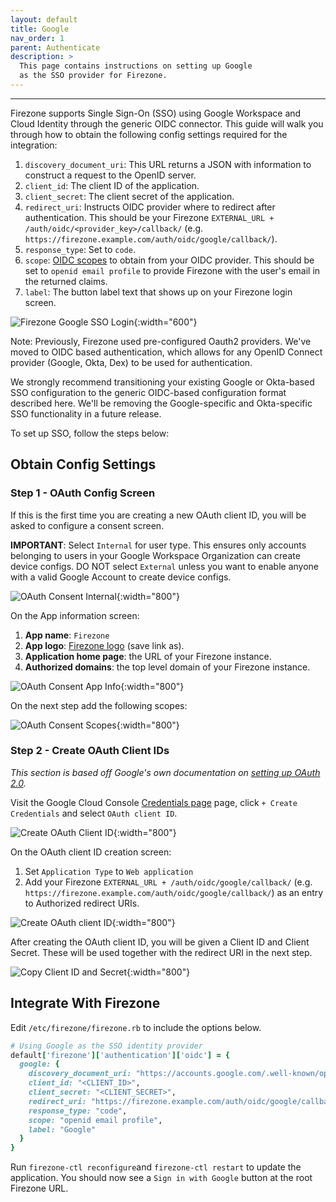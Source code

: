 ```yaml
---
layout: default
title: Google
nav_order: 1
parent: Authenticate
description: >
  This page contains instructions on setting up Google
  as the SSO provider for Firezone.
---
```

---

Firezone supports Single Sign-On (SSO) using Google Workspace and Cloud Identity
through the generic OIDC connector. This guide will walk you through how to
obtain the following config settings required for the integration:

1. `discovery_document_uri`: This URL returns a JSON with information to
construct a request to the OpenID server.
1. `client_id`: The client ID of the application.
1. `client_secret`: The client secret of the application.
1. `redirect_uri`: Instructs OIDC provider where to redirect after authentication.
This should be your Firezone `EXTERNAL_URL + /auth/oidc/<provider_key>/callback/`
(e.g. `https://firezone.example.com/auth/oidc/google/callback/`).
1. `response_type`: Set to `code`.
1. `scope`: [OIDC scopes](https://openid.net/specs/openid-connect-basic-1_0.html#Scopes)
to obtain from your OIDC provider. This should be set to `openid email profile`
to provide Firezone with the user's email in the returned claims.
1. `label`: The button label text that shows up on your Firezone login screen.

![Firezone Google SSO Login](https://user-images.githubusercontent.com/52545545/156853456-1ab3f041-1002-4c79-a266-82acb5802890.gif){:width="600"}

Note: Previously, Firezone used pre-configured Oauth2 providers. We've moved to
OIDC based authentication, which allows for any OpenID Connect provider
(Google, Okta, Dex) to be used for authentication.

We strongly recommend transitioning your existing Google or Okta-based SSO
configuration to the generic OIDC-based configuration format described here.
We'll be removing the Google-specific and Okta-specific SSO functionality
in a future release.

To set up SSO, follow the steps below:

## Obtain Config Settings

### Step 1 - OAuth Config Screen

If this is the first time you are creating a new OAuth client ID, you will
be asked to configure a consent screen.

**IMPORTANT**: Select `Internal` for user type. This ensures only accounts
belonging to users in your Google Workspace Organization can create device configs.
DO NOT select `External` unless you want to enable anyone with a valid Google Account
to create device configs.

![OAuth Consent Internal](https://user-images.githubusercontent.com/52545545/156853731-1e4ad1d4-c761-4a28-84db-cd880e3c46a3.png){:width="800"}

On the App information screen:

1. **App name**: `Firezone`
1. **App logo**: [Firezone logo](https://user-images.githubusercontent.com/52545545/156854754-da66a9e1-33d5-47f5-877f-eff8b330ab2b.png)
(save link as).
1. **Application home page**: the URL of your Firezone instance.
1. **Authorized domains**: the top level domain of your Firezone instance.

![OAuth Consent App Info](https://user-images.githubusercontent.com/52545545/156853737-211ab7de-4c8f-4104-b3e8-5586c7a2ce6e.png){:width="800"}

On the next step add the following scopes:

![OAuth Consent Scopes](https://user-images.githubusercontent.com/52545545/168910904-57e86d71-b8ae-4b11-8b9c-bf8a19127065.png){:width="800"}

### Step 2 - Create OAuth Client IDs

_This section is based off Google's own documentation on
[setting up OAuth 2.0](https://support.google.com/cloud/answer/6158849)._

Visit the Google Cloud Console
[Credentials page](https://console.cloud.google.com/apis/credentials)
page, click `+ Create Credentials` and select `OAuth client ID`.

![Create OAuth Client ID](https://user-images.githubusercontent.com/52545545/155904211-c36095b9-4bbd-44c1-95f8-bb165e314af3.png){:width="800"}

On the OAuth client ID creation screen:

1. Set `Application Type` to `Web application`
1. Add your Firezone `EXTERNAL_URL + /auth/oidc/google/callback/`
(e.g. `https://firezone.example.com/auth/oidc/google/callback/`) as an entry to
Authorized redirect URIs.

![Create OAuth client ID](https://user-images.githubusercontent.com/52545545/168910923-819300d3-b0c2-49a6-81ee-884dce471362.png){:width="800"}

After creating the OAuth client ID, you will be given a Client ID and Client Secret.
These will be used together with the redirect URI in the next step.

![Copy Client ID and Secret](https://user-images.githubusercontent.com/52545545/168913326-10e694d2-cda0-4ed3-b401-2406b36af7c0.png){:width="800"}

## Integrate With Firezone

Edit `/etc/firezone/firezone.rb` to include the options below.

```ruby
# Using Google as the SSO identity provider
default['firezone']['authentication']['oidc'] = {
  google: {
    discovery_document_uri: "https://accounts.google.com/.well-known/openid-configuration",
    client_id: "<CLIENT_ID>",
    client_secret: "<CLIENT_SECRET>",
    redirect_uri: "https://firezone.example.com/auth/oidc/google/callback/",
    response_type: "code",
    scope: "openid email profile",
    label: "Google"
  }
}
```

Run `firezone-ctl reconfigure`and `firezone-ctl restart` to update the application.
You should now see a `Sign in with Google` button at the root Firezone URL.
